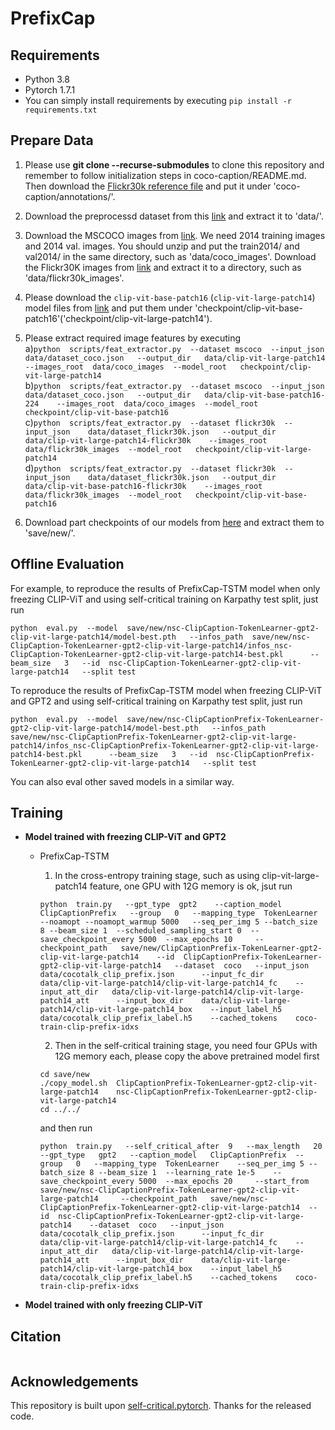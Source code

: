 # PrefixCap
## Requirements
- Python 3.8
- Pytorch 1.7.1
- You can simply install requirements by executing ```pip install -r requirements.txt```


## Prepare Data
1. Please use **git clone --recurse-submodules** to clone this repository and remember to follow initialization steps in coco-caption/README.md. Then download the [Flickr30k reference file](https://mailhfuteducn-my.sharepoint.com/:u:/g/personal/ye_zhou_mail_hfut_edu_cn/EdS09HVkYUlIoj9Al65kUtsBOVeYM9wsb3OJHitiBnnGGA?e=TljNdU) and put it under 'coco-caption/annotations/'.
2. Download the preprocessd dataset from this [link](https://mailhfuteducn-my.sharepoint.com/:u:/g/personal/ye_zhou_mail_hfut_edu_cn/ERMYZRiY-_NMpOzDRwX9f4oBMfCZOrtCA1vwh-MAVaxQjw?e=woB7hu) and extract it to 'data/'.
3. Download the MSCOCO images from [link](https://cocodataset.org/#download). We need 2014 training images and 2014 val. images. You should unzip and put the train2014/ and val2014/ in the same directory, such as 'data/coco_images'.  Download the Flickr30K images from [link](http://shannon.cs.illinois.edu/DenotationGraph/) and extract it to a directory, such as  'data/flickr30k_images'.
4. Please download the `clip-vit-base-patch16` (`clip-vit-large-patch14`) model files from [link](https://huggingface.co/openai) and put them under 'checkpoint/clip-vit-base-patch16'('checkpoint/clip-vit-large-patch14').
5. Please extract required image features by executing      
   a)```python  scripts/feat_extractor.py  --dataset mscoco  --input_json    data/dataset_coco.json   --output_dir   data/clip-vit-large-patch14    --images_root  data/coco_images  --model_root   checkpoint/clip-vit-large-patch14```         
   b)```python  scripts/feat_extractor.py  --dataset mscoco  --input_json    data/dataset_coco.json   --output_dir   data/clip-vit-base-patch16-224    --images_root  data/coco_images  --model_root   checkpoint/clip-vit-base-patch16```        
   c)```python  scripts/feat_extractor.py  --dataset flickr30k  --input_json    data/dataset_flickr30k.json   --output_dir   data/clip-vit-large-patch14-flickr30k    --images_root  data/flickr30k_images  --model_root   checkpoint/clip-vit-large-patch14```                
   d)```python  scripts/feat_extractor.py  --dataset flickr30k  --input_json    data/dataset_flickr30k.json   --output_dir   data/clip-vit-base-patch16-flickr30k    --images_root  data/flickr30k_images  --model_root   checkpoint/clip-vit-base-patch16```  

7. Download part checkpoints of our models from [here]() and extract them to 'save/new/'.

## Offline Evaluation
For example, to reproduce the results of PrefixCap-TSTM model when only freezing CLIP-ViT and using self-critical training on Karpathy test split, just run

```
python  eval.py  --model  save/new/nsc-ClipCaption-TokenLearner-gpt2-clip-vit-large-patch14/model-best.pth   --infos_path  save/new/nsc-ClipCaption-TokenLearner-gpt2-clip-vit-large-patch14/infos_nsc-ClipCaption-TokenLearner-gpt2-clip-vit-large-patch14-best.pkl      --beam_size   3   --id  nsc-ClipCaption-TokenLearner-gpt2-clip-vit-large-patch14   --split test
```
To reproduce the results of PrefixCap-TSTM model when freezing CLIP-ViT and GPT2 and using self-critical training on Karpathy test split, just run
```
python  eval.py  --model  save/new/nsc-ClipCaptionPrefix-TokenLearner-gpt2-clip-vit-large-patch14/model-best.pth   --infos_path  save/new/nsc-ClipCaptionPrefix-TokenLearner-gpt2-clip-vit-large-patch14/infos_nsc-ClipCaptionPrefix-TokenLearner-gpt2-clip-vit-large-patch14-best.pkl      --beam_size   3   --id  nsc-ClipCaptionPrefix-TokenLearner-gpt2-clip-vit-large-patch14   --split test
```

You can also eval other saved models in a similar way.

## Training
   - **Model trained with freezing CLIP-ViT and GPT2**
      - PrefixCap-TSTM
         1.  In the cross-entropy  training stage, such as using clip-vit-large-patch14 feature, one GPU with 12G memory is ok,  jsut run 
         ```
         python  train.py   --gpt_type  gpt2    --caption_model   ClipCaptionPrefix   --group   0   --mapping_type  TokenLearner   --noamopt --noamopt_warmup 5000   --seq_per_img 5 --batch_size 8 --beam_size 1  --scheduled_sampling_start 0  --save_checkpoint_every 5000  --max_epochs 10     --checkpoint_path   save/new/ClipCaptionPrefix-TokenLearner-gpt2-clip-vit-large-patch14    --id  ClipCaptionPrefix-TokenLearner-gpt2-clip-vit-large-patch14   --dataset  coco   --input_json  data/cocotalk_clip_prefix.json      --input_fc_dir    data/clip-vit-large-patch14/clip-vit-large-patch14_fc    --input_att_dir   data/clip-vit-large-patch14/clip-vit-large-patch14_att      --input_box_dir    data/clip-vit-large-patch14/clip-vit-large-patch14_box    --input_label_h5    data/cocotalk_clip_prefix_label.h5    --cached_tokens    coco-train-clip-prefix-idxs
         ```
         2. Then in the self-critical training stage, you need four GPUs with 12G memory each, please copy the above pretrained model first

         ```
         cd save/new
         ./copy_model.sh  ClipCaptionPrefix-TokenLearner-gpt2-clip-vit-large-patch14    nsc-ClipCaptionPrefix-TokenLearner-gpt2-clip-vit-large-patch14
         cd ../../
         ``` 
         and then run
         ```
         python  train.py   --self_critical_after  9   --max_length   20   --gpt_type   gpt2   --caption_model   ClipCaptionPrefix  --group   0   --mapping_type  TokenLearner    --seq_per_img 5 --batch_size 8 --beam_size 1  --learning_rate 1e-5    --save_checkpoint_every 5000  --max_epochs 20     --start_from    save/new/nsc-ClipCaptionPrefix-TokenLearner-gpt2-clip-vit-large-patch14     --checkpoint_path   save/new/nsc-ClipCaptionPrefix-TokenLearner-gpt2-clip-vit-large-patch14  --id  nsc-ClipCaptionPrefix-TokenLearner-gpt2-clip-vit-large-patch14    --dataset  coco   --input_json  data/cocotalk_clip_prefix.json      --input_fc_dir    data/clip-vit-large-patch14/clip-vit-large-patch14_fc    --input_att_dir   data/clip-vit-large-patch14/clip-vit-large-patch14_att      --input_box_dir    data/clip-vit-large-patch14/clip-vit-large-patch14_box    --input_label_h5    data/cocotalk_clip_prefix_label.h5    --cached_tokens    coco-train-clip-prefix-idxs
         ```
   - **Model trained with only freezing CLIP-ViT**

## Citation

```

```

## Acknowledgements
This repository is built upon [self-critical.pytorch](https://github.com/ruotianluo/self-critical.pytorch). Thanks for the released  code.
